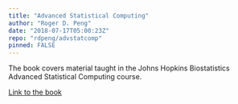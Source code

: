 ```yaml
---
title: "Advanced Statistical Computing"
author: "Roger D. Peng"
date: "2018-07-17T05:00:23Z"
repo: "rdpeng/advstatcomp"
pinned: FALSE
---
```


The book covers material taught in the Johns Hopkins Biostatistics Advanced Statistical Computing course.

[Link to the book](https://bookdown.org/rdpeng/advstatcomp/)
